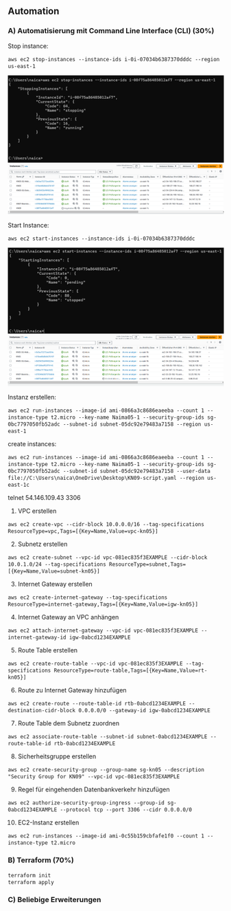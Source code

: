 ## Automation

### A) Automatisierung mit Command Line Interface (CLI) (30%)
Stop instance: <br>
```
aws ec2 stop-instances --instance-ids i-0i-07034b6387370dddc --region us-east-1
```
![Stop Instance cmd](image.png)
![Stop Instance aws](image-1.png)

Start Instance: <br>
```
aws ec2 start-instances --instance-ids i-0i-07034b6387370dddc 
```
![Start Instance cmd](image-2.png)
![Start Instance aws](image-3.png)

Instanz erstellen:<br>
```
aws ec2 run-instances --image-id ami-0866a3c8686eaeeba --count 1 --instance-type t2.micro --key-name Naima05-1 --security-group-ids sg-0bc7797050fb52adc --subnet-id subnet-05dc92e79483a7158 --region us-east-1
```

create instances:<br>
```
aws ec2 run-instances --image-id ami-0866a3c8686eaeeba --count 1 --instance-type t2.micro --key-name Naima05-1 --security-group-ids sg-0bc7797050fb52adc --subnet-id subnet-05dc92e79483a7158 --user-data file://C:\Users\naica\OneDrive\Desktop\KN09-script.yaml --region us-east-1c
```

telnet 54.146.109.43 3306

1. VPC erstellen
```
aws ec2 create-vpc --cidr-block 10.0.0.0/16 --tag-specifications ResourceType=vpc,Tags=[{Key=Name,Value=vpc-kn05}]
```

2. Subnetz erstellen
```
aws ec2 create-subnet --vpc-id vpc-081ec835f3EXAMPLE --cidr-block 10.0.1.0/24 --tag-specifications ResourceType=subnet,Tags=[{Key=Name,Value=subnet-kn05}]
```

3. Internet Gateway erstellen
```
aws ec2 create-internet-gateway --tag-specifications ResourceType=internet-gateway,Tags=[{Key=Name,Value=igw-kn05}]
```

4. Internet Gateway an VPC anhängen
```
aws ec2 attach-internet-gateway --vpc-id vpc-081ec835f3EXAMPLE --internet-gateway-id igw-0abcd1234EXAMPLE
```

5. Route Table erstellen
```
aws ec2 create-route-table --vpc-id vpc-081ec835f3EXAMPLE --tag-specifications ResourceType=route-table,Tags=[{Key=Name,Value=rt-kn05}]
```

6. Route zu Internet Gateway hinzufügen
```
aws ec2 create-route --route-table-id rtb-0abcd1234EXAMPLE --destination-cidr-block 0.0.0.0/0 --gateway-id igw-0abcd1234EXAMPLE
```

7. Route Table dem Subnetz zuordnen
```
aws ec2 associate-route-table --subnet-id subnet-0abcd1234EXAMPLE --route-table-id rtb-0abcd1234EXAMPLE
```

8. Sicherheitsgruppe erstellen
```
aws ec2 create-security-group --group-name sg-kn05 --description "Security Group for KN09" --vpc-id vpc-081ec835f3EXAMPLE
```

9. Regel für eingehenden Datenbankverkehr hinzufügen
```
aws ec2 authorize-security-group-ingress --group-id sg-0abcd1234EXAMPLE --protocol tcp --port 3306 --cidr 0.0.0.0/0
```

10. EC2-Instanz erstellen
```
aws ec2 run-instances --image-id ami-0c55b159cbfafe1f0 --count 1 --instance-type t2.micro
```

### B) Terraform (70%)
```
terraform init
terraform apply
```

### C) Beliebige Erweiterungen